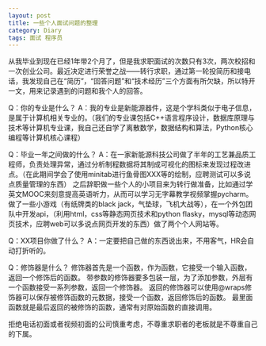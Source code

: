 ```yaml
--- 
layout: post 
title: 一些个人面试问题的整理 
category: Diary 
tags: 面试 程序员  
---
```


从我毕业到现在已经1年带2个月了，但是我求职面试的次数只有3次，两次校招和一次创业公司。最近决定进行荣誉之战——转行求职，通过第一轮投简历和接电话，我发现自己在“简历”，“回答问题”和“技术经历”三个方面有所欠缺，所以特开一文，用来记录遇到的问题和我个人的回答。

Q：你的专业是什么？
A：我的专业是新能源器件，这是个学科类似于电子信息，是属于计算机相关专业的。（我们的专业课包括C++语言程序设计，数据库原理与技术等计算机专业课，我自己还自学了离散数学，数据结构和算法，Python核心编程等计算机核心课程）

Q：毕业一年之间做的什么？
A：在一家新能源科技公司做了半年的工艺兼品质工程师，负责处理异常，通过分析制程数据将其制成可视化的图标来发现过程改进点。（在此期间学会了使用minitab进行鱼骨图XXX等的绘制，应聘测试可以多说点质量管理的东西）
之后辞职做一些个人的小项目来为转行做准备，比如通过学英文MOOC来刻意提高英语听力，从而可以学习无字幕教学视频掌握pycharm。做了一些小游戏（有纸牌类的black jack，气垫球，飞机大战等），在一个外包团队中开发api，（利用html，css等静态网页技术和python flasky，mysql等动态网页技术，应聘web可以多说点网页开发的东西）做了两个个人网站等。

Q：XX项目你做了什么？
A：一定要把自己做的东西说出来，不用客气，HR会自动打折听的。

Q：修饰器是什么？
修饰器首先是一个函数，作为函数，它接受一个输入函数，返回一个修饰后的函数。
带参数的修饰器要多包装一层，为了添加参数，外层有一个函数接受一系列参数，返回一个修饰器。
返回的修饰器可以使用@wraps修饰器可以保存被修饰函数的元数据，接受一个函数，返回修饰后的函数。
最里面函数就是最后返回的被修饰的函数，通常有对原始函数的直接调用。



拒绝电话初面或者视频初面的公司慎重考虑，不尊重求职者的老板就是不尊重自己的下属。